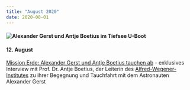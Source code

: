 ```yaml
---
title: "August 2020"
date: 2020-08-01
---
```


#### ![Alexander Gerst und Antje Boetius im Tiefsee U-Boot](https://www.deepwave.org/wp-content/uploads/2020/08/MissionErdeAzoren_JoachimJakobsen.jpg)

#### **12\. August**

[Mission Erde: Alexander Gerst und Antje Boetius tauchen ab](https://www.deepwave.org/mission-erde-alexander-gerst-und-antje-boetius-tauchen-ab/) - exklusives Interview mit Prof. Dr. Antje Boetius, der Leiterin des [Alfred-Wegener-Institutes](https://www.awi.de/) zu ihrer Begegnung und Tauchfahrt mit dem Astronauten Alexander Gerst
